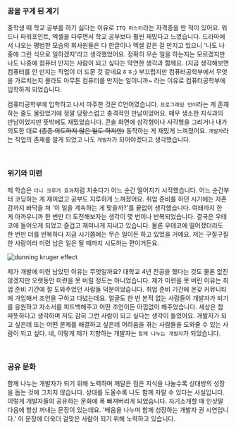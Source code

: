 ### 꿈을 꾸게 된 계기

중학생 때 학교 공부를 하기 싫다는 이유로 `ITQ 마스터`라는 자격증을 딴 적이 있어요.
워드나 파워포인트, 엑셀을 다루면서 학교 공부보다 훨씬 재밌다고 느꼈습니다.
드라마에서 나오는 평범한 모습의 회사원들은 다 한글이나 엑셀 같은 걸 만지고 있으니 '나도 나중에 그런 식으로 일하겠지'라고 생각했었어요.
정확히 무슨 일을 하는지는 모르겠지만 나도 나중에 컴퓨터 만지는 사람이 되고 싶다는 막연한 생각과 함께요.
(지금 생각해보면 컴퓨터를 안 만지는 직업이 더 드문 것 같네요ㅎㅎ;)
부끄럽지만 컴퓨터공학부에서 무엇을 가르치는지 몰라도 아무튼 컴퓨터를 만지는 일이니까~ 라는 이유로 컴퓨터공학부에 입학하게 되었습니다.

컴퓨터공학부에 입학하고 나서 마주한 것은 C언어였습니다.
`프로그래밍 언어`라는 게 존재하는 줄도 몰랐었기에 정말 당황스럽고 충격적인 만남이었어요.
매우 생소한 지식과의 만남이었지만 뜻밖에도 재밌었습니다.
콘솔 화면에 삼각형이나 사각형을 그리거나 내가 의도한 대로 ~~(종종 의도하지 않은 일도 하지만)~~ 동작하는 게 재밌게 느껴졌어요.
`개발자`라는 직업의 존재를 알게 되었고 나도 `개발자`가 되어야겠다고 생각했습니다.

<br/>

### 위기와 미련

제 학습은 `더니 크루거 효과`처럼 치솟다가 어느 순간 떨어지기 시작했습니다.
어느 순간부터 코딩하는 게 재미없고 공부도 지루하게 느껴졌어요.
취업 준비를 하던 시기에는 자존감까지 바닥을 쳐 '이 일을 계속하는 게 맞을까?'를 끝없이 생각했습니다.
여태까지 한 게 아까우니까 한 번만 더 도전해보자는 생각이 몇 번이나 반복되었습니다.
결국은 우테코에 들어오게 되었고 즐겁고 재미나게 지내고 있습니다.
물론 우테코에 떨어졌더라도 한 번만 더를 반복하다 지금 시기쯤에는 무슨 일이든 하고 있었을 거예요.
저는 구질구질한 사람이라 미련 남은 일은 될 때까지 시도하는 편이거든요.

![dunning kruger effect](./dunning%20kruger%20effect.png)

제가 개발에 미련 남았던 이유는 무엇일까요?
대학교 4년 전공을 했다는 것도 물론 없진 않겠지만 오랫동안 미련을 못 버릴 정도는 아니었습니다.
제가 미련을 못 버린 이유는 취업 준비 기간에 절 도와주었던 사람들 덕분이었습니다.
취업 준비 기간에 온갖 커뮤니티에 가입해서 조언을 구하고 다녔는데요.
얼굴도 한 번 본적 없는 사람들이 개발자가 되기를 응원하고 자소서를 피드백해주고 어떤 조언이든 아낌없이 해주었습니다.
세상은 참 따뜻하다고 생각하며 저도 감히 그런 사람이 되고 싶다는 생각이 들었어요.
개발자가 되고 싶은데 또는 어떤 문제를 해결하고 싶은데 어려움을 겪는 사람들을 도와줄 수 있는 사람이 되고 싶다.
네, 이렇게 제가 지향하는 개발자는 `함께 나누는 개발자`가 되었습니다.

<br/>

### 공유 문화

함께 나누는 개발자가 되기 위해 노력하며 깨달은 점은 지식을 나눌수록 상대방의 성장을 돕는 것에 그치지 않습니다.
상대를 도울수록 나도 함께 자랄 수 있다는 사실입니다.
이렇게 개발자들의 공유하는 문화에 폭 빠져버리게 되었습니다.
자기소개할 때 인삿말 다음에 항상 꺼내는 문장이 있는데요.
'배움을 나누며 함께 성장하는 개발자 권 시연입니다.'
이 문장에 더욱더 걸맞은 사람이 되기 위해 노력하고 있습니다.
